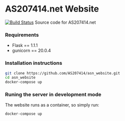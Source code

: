 # AS207414.net Website
[![Build Status](https://travis-ci.org/AS207414/asn_website.svg?branch=master)](https://travis-ci.org/AS207414/asn_website)
Source code for AS207414.net

### Requirements

* Flask == 1.1.1
* gunicorn == 20.0.4

### Installation instructions
```bash
git clone https://github.com/AS207414/asn_website.git
cd asn_website
docker-compose up
```

### Runing the server in development mode
The website runs as a container, so simply run:
```bash
docker-compose up
```


